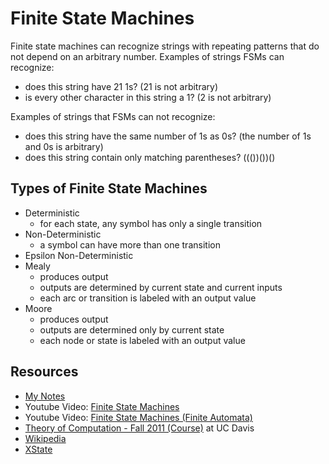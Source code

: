 # Finite State Machines

Finite state machines can recognize strings with repeating patterns that do not depend on an arbitrary number. Examples of strings FSMs can recognize:
* does this string have 21 1s? (21 is not arbitrary)
* is every other character in this string a 1? (2 is not arbitrary)

Examples of strings that FSMs can not recognize:
* does this string have the same number of 1s as 0s? (the number of 1s and 0s is arbitrary)
* does this string contain only matching parentheses? ((())())()

## Types of Finite State Machines

* Deterministic
  * for each state, any symbol has only a single transition
* Non-Deterministic
  * a symbol can have more than one transition
* Epsilon Non-Deterministic
* Mealy
  * produces output
  * outputs are determined by current state and current inputs
  * each arc or transition is labeled with an output value
* Moore
  * produces output
  * outputs are determined only by current state
  * each node or state is labeled with an output value

## Resources
* [My Notes](https://www.notion.so/2020-12-14-Finite-State-Machines-e8ec8af60ae249f38a3fe76a533bcb96)
* Youtube Video: [Finite State Machines](https://www.youtube.com/watch?v=lh2onWfBrxk)
* Youtube Video: [Finite State Machines (Finite Automata)](https://www.youtube.com/watch?v=Qa6csfkK7_I)
* [Theory of Computation - Fall 2011 (Course)](https://www.youtube.com/watch?v=GP21wU6R0-o&list=PLslgisHe5tBM8UTCt1f66oMkpmjCblzkt) at UC Davis
* [Wikipedia](https://en.wikipedia.org/wiki/Finite-state_machine)
* [XState](https://xstate.js.org/docs/)
